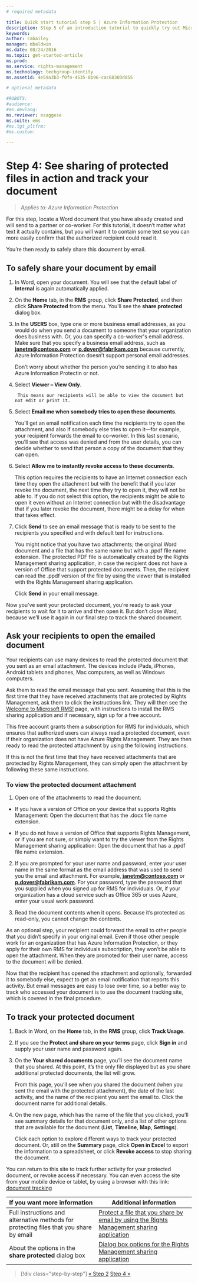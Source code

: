 ```yaml
---
# required metadata

title: Quick start tutorial step 5 | Azure Information Protection
description: Step 5 of an introduction tutorial to quickly try out Microsoft Azure Information Protection for your organization that should take you about 15 minutes.
keywords:
author: cabailey
manager: mbaldwin
ms.date: 08/24/2016
ms.topic: get-started-article
ms.prod:
ms.service: rights-management
ms.technology: techgroup-identity
ms.assetid: 4e59a3b3-f0f4-4535-8b96-cac68303d855

# optional metadata

#ROBOTS:
#audience:
#ms.devlang:
ms.reviewer: esaggese
ms.suite: ems
#ms.tgt_pltfrm:
#ms.custom:

---
```



# Step 4: See sharing of protected files in action and track your document 

>*Applies to: Azure Information Protection*

For this step, locate a Word document that you have already created and will send to a partner or co-worker. For this tutorial, it doesn’t matter what text it actually contains, but you will want it to contain some text so you can more easily confirm that the authorized recipient could read it.

You’re then ready to safely share this document by email. 

## To safely share your document by email

1.  In Word, open your document. You will see that the default label of **Internal** is again automatically applied. 

2.  On the **Home** tab, in the **RMS** group, click **Share Protected**, and then click **Share Protected** from the menu. You'll see the **share protected** dialog box.

3. In the **USERS** box, type one or more business email addresses, as you would do when you send a document to someone that your organization does business with. Or, you can specify a co-worker's email address. Make sure that you specify a business email address, such as **janetm@contoso.com** or **p.dover@fabrikam.com** because currently, Azure Information Protection doesn’t support personal email addresses. 

    Don’t worry about whether the person you’re sending it to also has Azure Information Protectin or not.

4. Select **Viewer – View Only**.

        This means our recipients will be able to view the document but not edit or print it.

5. Select **Email me when somebody tries to open these documents**.

    You’ll get an email notification each time the recipients try to open the attachment, and also if somebody else tries to open it—for example, your recipient forwards the email to co-worker. In this last scenario, you’ll see that access was denied and from the user details, you can decide whether to send that person a copy of the document that they can open.

6. Select **Allow me to instantly revoke access to these documents**.

    This option requires the recipients to have an Internet connection each time they open the attachment but with the benefit that if you later revoke the document, the next time they try to open it, they will not be able to. If you do not select this option, the recipients might be able to open it even without an Internet connection but with the disadvantage that if you later revoke the document, there might be a delay for when that takes effect.

4.  Click **Send** to see an email message that is ready to be sent to the recipients you specified and with default text for instructions.

    You might notice that you have two attachments; the original Word document and a file that has the same name but with a .ppdf file name extension. The protected PDF file is automatically created by the Rights Management sharing application, in case the recipient does not have a version of Office that support protected documents. Then, the recipient can read the .ppdf version of the file by using the viewer that is installed with the Rights Management sharing application.

    Click **Send** in your email message.

Now you’ve sent your protected document, you’re ready to ask your recipients to wait for it to arrive and then open it. But don’t close Word, because we’ll use it again in our final step to track the shared document.

## Ask your recipients to open the emailed document

Your recipients can use many devices to read the protected document that you sent as an email attachment. The devices include iPads, iPhones, Android tablets and phones, Mac computers, as well as Windows computers.

Ask them to read the email message that you sent. Assuming that this is the first time that they have received attachments that are protected by Rights Management, ask them to click the instructions link. They will then see the [Welcome to Microsoft RMS!](https://portal.azurerms.com/#/rmshelp) page, with instructions to install the RMS sharing application and if necessary, sign up for a free account. 

This free account grants them a subscription for RMS for individuals, which ensures that authorized users can always read a protected document, even if their organization does not have Azure Rights Management. They are then ready to read the protected attachment by using the following instructions.

If this is not the first time that they have received attachments that are protected by Rights Management, they can simply open the attachment by following these same instructions.

### To view the protected document attachment

1. Open one of the attachments to read the document:

- If you have a version of Office on your device that supports Rights Management: Open the document that has the .docx file name extension.

- If you do not have a version of Office that supports Rights Management, or if you are not sure, or simply want to try the viewer from the Rights Management sharing application: Open the document that has a .ppdf file name extension.

2.  If you are prompted for your user name and password, enter your user name in the same format as the email address that was used to send you the email and attachment. For example, **janetm@contoso.com** or **p.dover@fabrikam.com**. For your password, type the password that you supplied when you signed up for RMS for individuals. Or, if your organization has a cloud service such as Office 365 or uses Azure, enter your usual work password.

3. Read the document contents when it opens. Because it’s protected as read-only, you cannot change the contents.

As an optional step, your recipient could forward the email to other people that you didn’t specify in your original email. Even if those other people work for an organization that has Azure Information Protection, or they apply for their own RMS for individuals subscription, they won’t be able to open the attachment. When they are promoted for their user name, access to the document will be denied.

Now that the recipient has opened the attachment and optionally, forwarded it to somebody else, expect to get an email notification that reports this activity. But email messages are easy to lose over time, so a better way to track who accessed your document is to use the document tracking site, which is covered in the final procedure.

## To track your protected document

1.  Back in Word, on the **Home** tab, in the **RMS** group, click **Track Usage**.

2.  If you see the **Protect and share on your terms** page, click **Sign in** and supply your user name and password again.

3.  On the **Your shared documents** page, you’ll see the document name that you shared. At this point, it’s the only file displayed but as you share additional protected documents, the list will grow.

    From this page, you’ll see when you shared the document (when you sent the email with the protected attachment), the date of the last activity, and the name of the recipient you sent the email to. Click the document name for additional details.

4.  On the new page, which has the name of the file that you clicked, you’ll see summary details for that document only, and a list of other options that are available for the document (**List**, **Timeline**, **Map**, **Settings**).

    Click each option to explore different ways to track your protected document. Or, still on the **Summary** page, click **Open in Excel** to export the information to a spreadsheet, or click **Revoke access** to stop sharing the document.

You can return to this site to track further activity for your protected document, or revoke access if necessary. You can even access the site from your mobile device or tablet, by using a browser with this link: [document tracking](http://go.microsoft.com/fwlink/?LinkId=529562)



|If you want more information|Additional information|
|--------------------------------|--------------------------|
|Full instructions and alternative methods for protecting files that you share by email|[Protect a file that you share by email by using the Rights Management sharing application](../rms-client/sharing-app-protect-by-email.md)|
|About the options in the **share protected** dialog box|[Dialog box options for the Rights Management sharing application](../rms-client/sharing-app-dialog-box.md)|


>[!div class="step-by-step"]
[« Step 2](tutorial-step2.md)
[Step 4 »](tutorial-step4.md)